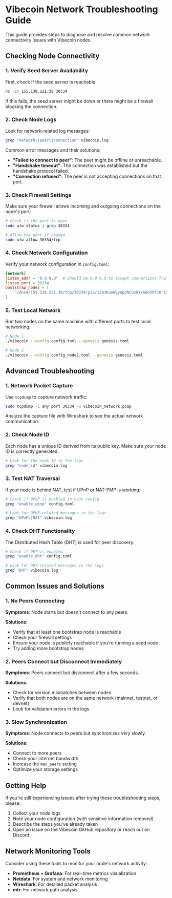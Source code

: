 # Vibecoin Network Troubleshooting Guide

This guide provides steps to diagnose and resolve common network connectivity issues with Vibecoin nodes.

## Checking Node Connectivity

### 1. Verify Seed Server Availability

First, check if the seed server is reachable:

```bash
nc -zv 155.138.221.38 30334
```

If this fails, the seed server might be down or there might be a firewall blocking the connection.

### 2. Check Node Logs

Look for network-related log messages:

```bash
grep "network\|peer\|connection" vibecoin.log
```

Common error messages and their solutions:

- **"Failed to connect to peer"**: The peer might be offline or unreachable.
- **"Handshake timeout"**: The connection was established but the handshake protocol failed.
- **"Connection refused"**: The peer is not accepting connections on that port.

### 3. Check Firewall Settings

Make sure your firewall allows incoming and outgoing connections on the node's port:

```bash
# Check if the port is open
sudo ufw status | grep 30334

# Allow the port if needed
sudo ufw allow 30334/tcp
```

### 4. Check Network Configuration

Verify your network configuration in `config.toml`:

```toml
[network]
listen_addr = "0.0.0.0"  # Should be 0.0.0.0 to accept connections from any IP
listen_port = 30334
bootstrap_nodes = [
    "/dns4/155.138.221.38/tcp/30334/p2p/12D3KooWEyoppNCUx8Yx66oV9fJnriXwCcXwDDUA2kj6vnc6iDEp"
]
```

### 5. Test Local Network

Run two nodes on the same machine with different ports to test local networking:

```bash
# Node 1
./vibecoin --config config.toml --genesis genesis.toml

# Node 2
./vibecoin --config config_node2.toml --genesis genesis.toml
```

## Advanced Troubleshooting

### 1. Network Packet Capture

Use `tcpdump` to capture network traffic:

```bash
sudo tcpdump -i any port 30334 -w vibecoin_network.pcap
```

Analyze the capture file with Wireshark to see the actual network communication.

### 2. Check Node ID

Each node has a unique ID derived from its public key. Make sure your node ID is correctly generated:

```bash
# Look for the node ID in the logs
grep "node_id" vibecoin.log
```

### 3. Test NAT Traversal

If your node is behind NAT, test if UPnP or NAT-PMP is working:

```bash
# Check if UPnP is enabled in your config
grep "enable_upnp" config.toml

# Look for UPnP-related messages in the logs
grep "UPnP\|NAT" vibecoin.log
```

### 4. Check DHT Functionality

The Distributed Hash Table (DHT) is used for peer discovery:

```bash
# Check if DHT is enabled
grep "enable_dht" config.toml

# Look for DHT-related messages in the logs
grep "DHT" vibecoin.log
```

## Common Issues and Solutions

### 1. No Peers Connecting

**Symptoms**: Node starts but doesn't connect to any peers.

**Solutions**:
- Verify that at least one bootstrap node is reachable
- Check your firewall settings
- Ensure your node is publicly reachable if you're running a seed node
- Try adding more bootstrap nodes

### 2. Peers Connect but Disconnect Immediately

**Symptoms**: Peers connect but disconnect after a few seconds.

**Solutions**:
- Check for version mismatches between nodes
- Verify that both nodes are on the same network (mainnet, testnet, or devnet)
- Look for validation errors in the logs

### 3. Slow Synchronization

**Symptoms**: Node connects to peers but synchronizes very slowly.

**Solutions**:
- Connect to more peers
- Check your internet bandwidth
- Increase the `max_peers` setting
- Optimize your storage settings

## Getting Help

If you're still experiencing issues after trying these troubleshooting steps, please:

1. Collect your node logs
2. Note your node configuration (with sensitive information removed)
3. Describe the steps you've already taken
4. Open an issue on the Vibecoin GitHub repository or reach out on Discord

## Network Monitoring Tools

Consider using these tools to monitor your node's network activity:

- **Prometheus + Grafana**: For real-time metrics visualization
- **Netdata**: For system and network monitoring
- **Wireshark**: For detailed packet analysis
- **mtr**: For network path analysis
